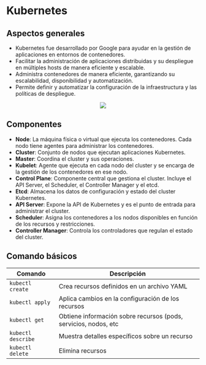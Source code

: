 # Kubernetes

## Aspectos generales

- Kubernetes fue desarrollado por Google para ayudar en la gestión de aplicaciones en entornos de contenedores.
- Facilitar la administración de aplicaciones distribuidas y su despliegue en múltiples hosts de manera eficiente y escalable.
- Administra contenedores de manera eficiente, garantizando su escalabilidad, disponibilidad y automatización.
- Permite definir y automatizar la configuración de la infraestructura y las políticas de despliegue.

<p align="center">
  <img src="https://www.cncf.io/wp-content/uploads/2020/08/Kubernetes-architecture-diagram-1-1.png"/>
</p>

## **Componentes**
  - **Node**: La máquina física o virtual que ejecuta los contenedores. Cada nodo tiene agentes para administrar los contenedores.
  - **Cluster**: Conjunto de nodos que ejecutan aplicaciones Kubernetes.
  - **Master**: Coordina el cluster y sus operaciones.
  - **Kubelet**: Agente que ejecuta en cada nodo del cluster y se encarga de la gestión de los contenedores en ese nodo.
  - **Control Plane**: Componente central que gestiona el cluster. Incluye el API Server, el Scheduler, el Controller Manager y el etcd.
  - **Etcd**: Almacena los datos de configuración y estado del cluster Kubernetes.
  - **API Server**: Expone la API de Kubernetes y es el punto de entrada para administrar el cluster.
  - **Scheduler**: Asigna los contenedores a los nodos disponibles en función de los recursos y restricciones.
  - **Controller Manager**: Controla los controladores que regulan el estado del cluster.

## **Comando básicos**

| Comando                                                      | Descripción                                                  |
| ------------------------------------------------------------ | ------------------------------------------------------------ |
| `kubectl create`| Crea recursos definidos en un archivo YAML |
| `kubectl apply`  | Aplica cambios en la configuración de los recursos |
| `kubectl get` | Obtiene información sobre recursos (pods, servicios, nodos, etc |
| `kubectl describe`   | Muestra detalles específicos sobre un recurso |
| `kubectl delete`  | Elimina recursos |
